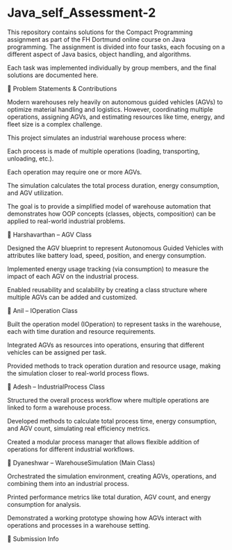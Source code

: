 # Java_self_Assessment-2

This repository contains solutions for the Compact Programming assignment as part of the FH Dortmund online course on Java programming.
The assignment is divided into four tasks, each focusing on a different aspect of Java basics, object handling, and algorithms.

Each task was implemented individually by group members, and the final solutions are documented here.

📌 Problem Statements & Contributions

Modern warehouses rely heavily on autonomous guided vehicles (AGVs) to optimize material handling and logistics. However, coordinating multiple operations, assigning AGVs, and estimating resources like time, energy, and fleet size is a complex challenge.

This project simulates an industrial warehouse process where:

Each process is made of multiple operations (loading, transporting, unloading, etc.).

Each operation may require one or more AGVs.

The simulation calculates the total process duration, energy consumption, and AGV utilization.

The goal is to provide a simplified model of warehouse automation that demonstrates how OOP concepts (classes, objects, composition) can be applied to real-world industrial problems.

👤 Harshavarthan – AGV Class

Designed the AGV blueprint to represent Autonomous Guided Vehicles with attributes like battery load, speed, position, and energy consumption.

Implemented energy usage tracking (via consumption) to measure the impact of each AGV on the industrial process.

Enabled reusability and scalability by creating a class structure where multiple AGVs can be added and customized.

👤 Anil – IOperation Class

Built the operation model (IOperation) to represent tasks in the warehouse, each with time duration and resource requirements.

Integrated AGVs as resources into operations, ensuring that different vehicles can be assigned per task.

Provided methods to track operation duration and resource usage, making the simulation closer to real-world process flows.

👤 Adesh – IndustrialProcess Class

Structured the overall process workflow where multiple operations are linked to form a warehouse process.

Developed methods to calculate total process time, energy consumption, and AGV count, simulating real efficiency metrics.

Created a modular process manager that allows flexible addition of operations for different industrial workflows.

👤 Dyaneshwar – WarehouseSimulation (Main Class)

Orchestrated the simulation environment, creating AGVs, operations, and combining them into an industrial process.

Printed performance metrics like total duration, AGV count, and energy consumption for analysis.

Demonstrated a working prototype showing how AGVs interact with operations and processes in a warehouse setting.

🎥 Submission Info

